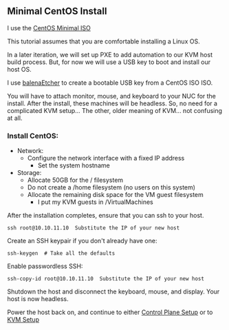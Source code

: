 ## Minimal CentOS Install

I use the [CentOS Minimal ISO](http://isoredirect.centos.org/centos/7/isos/x86_64/CentOS-7-x86_64-Minimal-1810.iso)

This tutorial assumes that you are comfortable installing a Linux OS.

In a later iteration, we will set up PXE to add automation to our KVM host build process.  But, for now we will use a USB key to boot and install our host OS.

I use [balenaEtcher](https://www.balena.io/etcher/) to create a bootable USB key from a CentOS ISO ISO.

You will have to attach monitor, mouse, and keyboard to your NUC for the install.  After the install, these machines will be headless.  So, no need for a complicated KVM setup...  The other, older meaning of KVM...  not confusing at all.

### Install CentOS:

* Network:
  * Configure the network interface with a fixed IP address
    * Set the system hostname
* Storage:
  * Allocate 50GB for the / filesystem
  * Do not create a /home filesystem (no users on this system)
  * Allocate the remaining disk space for the VM guest filesystem
    * I put my KVM guests in /VirtualMachines 

After the installation completes, ensure that you can ssh to your host.

    ssh root@10.10.11.10  Substitute the IP of your new host

Create an SSH keypair if you don't already have one:

    ssh-keygen  # Take all the defaults

Enable passwordless SSH:

    ssh-copy-id root@10.10.11.10  Substitute the IP of your new host


Shutdown the host and disconnect the keyboard, mouse, and display.  Your host is now headless.  

Power the host back on, and continue to either [Control Plane Setup](Control_Plane/README.md) or to [KVM Setup](KVM_Config.md)
